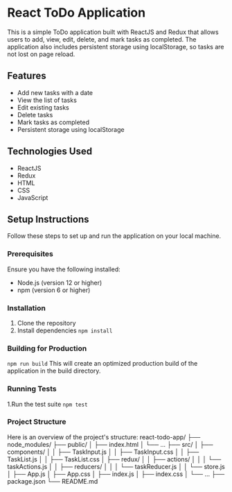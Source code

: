 # React ToDo Application

This is a simple ToDo application built with ReactJS and Redux that allows users to add, view, edit, delete, and mark tasks as completed. The application also includes persistent storage using localStorage, so tasks are not lost on page reload.

## Features
- Add new tasks with a date
- View the list of tasks
- Edit existing tasks
- Delete tasks
- Mark tasks as completed
- Persistent storage using localStorage

## Technologies Used
- ReactJS
- Redux
- HTML
- CSS
- JavaScript

## Setup Instructions
Follow these steps to set up and run the application on your local machine.

### Prerequisites
Ensure you have the following installed:
- Node.js (version 12 or higher)
- npm (version 6 or higher)

### Installation
1. Clone the repository
2. Install dependencies
   `npm install`
### Building for Production
`npm run build`
This will create an optimized production build of the application in the build directory.
### Running Tests
1.Run the test suite
  `npm test`
### Project Structure
Here is an overview of the project's structure:
react-todo-app/
├── node_modules/
├── public/
│   ├── index.html
│   └── ...
├── src/
│   ├── components/
│   │   ├── TaskInput.js
│   │   ├── TaskInput.css
│   │   ├── TaskList.js
│   │   ├── TaskList.css
│   ├── redux/
│   │   ├── actions/
│   │   │   └── taskActions.js
│   │   ├── reducers/
│   │   │   └── taskReducer.js
│   │   └── store.js
│   ├── App.js
│   ├── App.css
│   ├── index.js
│   ├── index.css
│   └── ...
├── package.json
└── README.md

